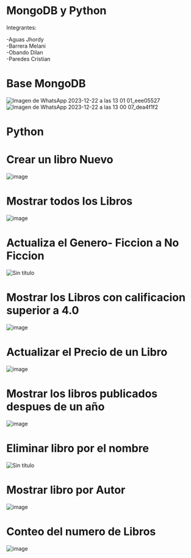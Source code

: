 # MongoDB y Python 

Integrantes: 

  -Aguas Jhordy                                                                                                                                                   
  -Barrera Melani                                                                                                                                                 
  -Obando Dilan                                                                                                                                                   
  -Paredes Cristian
  
  # Base MongoDB
  
![Imagen de WhatsApp 2023-12-22 a las 13 01 01_eee05527](https://github.com/Cristiann-Paredes/MongoDB-y-Python/assets/117744113/6b4f8ad4-f093-4e50-97ba-f2a7d5665ad7)
![Imagen de WhatsApp 2023-12-22 a las 13 00 07_dea4f1f2](https://github.com/Cristiann-Paredes/MongoDB-y-Python/assets/117744113/eab3a75c-fdcf-40a2-a3ae-c38f95bcb381)

 # Python

 
 # Crear un libro Nuevo
 
  ![image](https://github.com/Cristiann-Paredes/MongoDB-y-Python/assets/117744113/2b4af71c-7e27-46bd-9901-856767b0e464)

 # Mostrar todos los Libros

 ![image](https://github.com/Cristiann-Paredes/MongoDB-y-Python/assets/117744113/807f4a9c-52bc-4820-81e4-ed7e0b044f95)

 # Actualiza el Genero- Ficcion a No Ficcion
 
 ![Sin título](https://github.com/Cristiann-Paredes/MongoDB-y-Python/assets/117744113/aeec6253-d272-46fa-8b10-1e44a8b8ade8)
 
 # Mostrar los Libros con calificacion superior a 4.0

![image](https://github.com/Cristiann-Paredes/MongoDB-y-Python/assets/117744113/1fe75620-791e-40f8-be8f-81450b5aba16)

# Actualizar el Precio de un Libro

![image](https://github.com/Cristiann-Paredes/MongoDB-y-Python/assets/117744113/f467e8d6-5949-42f0-9edc-ff09a58a8545)

# Mostrar los libros publicados despues de un año

![image](https://github.com/Cristiann-Paredes/MongoDB-y-Python/assets/117744113/f02eccd6-011f-44c0-bd1c-cadf4a8247a6)

# Eliminar libro por el nombre

![Sin título](https://github.com/Cristiann-Paredes/MongoDB-y-Python/assets/117744113/250b803e-5a7c-427f-bd50-2912354d7b12)

# Mostrar libro por Autor

![image](https://github.com/Cristiann-Paredes/MongoDB-y-Python/assets/117744113/3b7ef338-4ffb-4a6c-b1a6-197d0bf5f438)

# Conteo del numero de Libros

![image](https://github.com/Cristiann-Paredes/MongoDB-y-Python/assets/117744113/1f3e5f15-15ba-463b-ae0e-199fe74e50b7)





